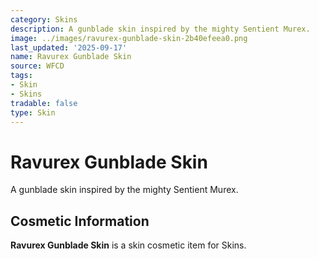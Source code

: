 ```yaml
---
category: Skins
description: A gunblade skin inspired by the mighty Sentient Murex.
image: ../images/ravurex-gunblade-skin-2b40efeea0.png
last_updated: '2025-09-17'
name: Ravurex Gunblade Skin
source: WFCD
tags:
- Skin
- Skins
tradable: false
type: Skin
---
```


# Ravurex Gunblade Skin

A gunblade skin inspired by the mighty Sentient Murex.

## Cosmetic Information

**Ravurex Gunblade Skin** is a skin cosmetic item for Skins.

